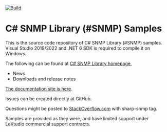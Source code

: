 [![Build](https://img.shields.io/github/actions/workflow/status/lextudio/sharpsnmplib-samples/dotnetcore.yml?branch=master&style=flat-square)](https://github.com/lextudio/sharpsnmplib-samples/actions/workflows/dotnetcore.yml)

# C# SNMP Library (#SNMP) Samples

This is the source code repository of C# SNMP Library (#SNMP) samples. Visual Studio 2019/2022 and .NET 6 SDK is required to compile it on Windows.

The following can be found at [C# SNMP Library homepage](https://sharpsnmp.com),

* News
* Downloads and release notes

[The documentation site is here](https://docs.sharpsnmp.com).

Issues can be created directly at GitHub.

Questions might be posted to [StackOverflow.com](https://stackoverflow.com) with sharp-snmp tag. 

Samples are provided as they were, and have limited support under LeXtudio commercial support contracts.
